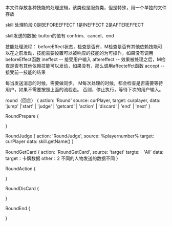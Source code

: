 本文件存放各种技能的处理逻辑，该类也是服务类，但是特殊，用一个单独的文件存放

skill 处理阶段
0是BEFOREEFFECT
1是INEFFECT
2是AFTEREFFECT

skill发送的数据:
button的值有
confrim、cancel、end

技能处理流程：
beforeEffect状态，检查是否有，M检查是否有其他依赖技能可以在之前发动，技能需要设置可以被响应的技能的为可操作，如果没有调用beforeEffect函数
ineffect     -- 接受用户输入
aftereffect  --  效果被处理之后，M检查是否有其他依赖技能可以发动，如果没有，那么调用affecteffct函数
accept       -- 接受前一技能的结果

每当发送消息的时候，需要做同步。
M每次处理的时候，都会检查是否需要等待用户，如果不需要按照上面的流程走。
否则，停止执行，等待下次的用户输入。

round（回合）
{
    action: 'Round'
    source: curPlayer,
    target: curplayer,
    data: 'jump' |'start' | 'judge' | 'getcard' | 'action' |
          'discard' | 'end' | 'next'
}

RoundPrepare
{

}

RoundJudge
{
    action: 'RoundJudge',
    source: %playernumber%
    target: curPlayer
    data: skill.getName()
}

RoundGetCard
{
    action: 'RoundGetCard',
    source: 'target'
    targte:　'All'
    data: target：卡牌数据
          other：2
    不同的人物发送的数据不同
}

RoundAction
{

}

RoundDisCard
{

}

RoundEnd
{

}